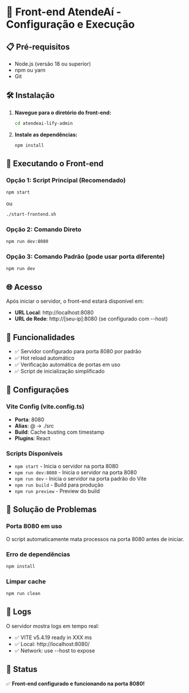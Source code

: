 # 🚀 Front-end AtendeAí - Configuração e Execução

## 📋 Pré-requisitos

- Node.js (versão 18 ou superior)
- npm ou yarn
- Git

## 🛠️ Instalação

1. **Navegue para o diretório do front-end:**
   ```bash
   cd atendeai-lify-admin
   ```

2. **Instale as dependências:**
   ```bash
   npm install
   ```

## 🎯 Executando o Front-end

### Opção 1: Script Principal (Recomendado)
```bash
npm start
```
ou
```bash
./start-frontend.sh
```

### Opção 2: Comando Direto
```bash
npm run dev:8080
```

### Opção 3: Comando Padrão (pode usar porta diferente)
```bash
npm run dev
```

## 🌐 Acesso

Após iniciar o servidor, o front-end estará disponível em:
- **URL Local**: http://localhost:8080
- **URL de Rede**: http://[seu-ip]:8080 (se configurado com --host)

## 📱 Funcionalidades

- ✅ Servidor configurado para porta 8080 por padrão
- ✅ Hot reload automático
- ✅ Verificação automática de portas em uso
- ✅ Script de inicialização simplificado

## 🔧 Configurações

### Vite Config (vite.config.ts)
- **Porta**: 8080
- **Alias**: @ -> ./src
- **Build**: Cache busting com timestamp
- **Plugins**: React

### Scripts Disponíveis
- `npm start` - Inicia o servidor na porta 8080
- `npm run dev:8080` - Inicia o servidor na porta 8080
- `npm run dev` - Inicia o servidor na porta padrão do Vite
- `npm run build` - Build para produção
- `npm run preview` - Preview do build

## 🚨 Solução de Problemas

### Porta 8080 em uso
O script automaticamente mata processos na porta 8080 antes de iniciar.

### Erro de dependências
```bash
npm install
```

### Limpar cache
```bash
npm run clean
```

## 📝 Logs

O servidor mostra logs em tempo real:
- ✅ VITE v5.4.19 ready in XXX ms
- ✅ Local: http://localhost:8080/
- ✅ Network: use --host to expose

## 🎉 Status

✅ **Front-end configurado e funcionando na porta 8080!** 